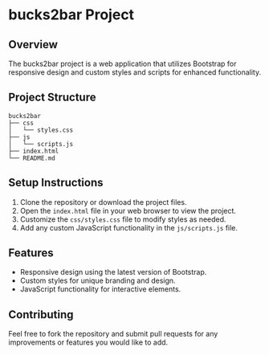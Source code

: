 # bucks2bar Project

## Overview
The bucks2bar project is a web application that utilizes Bootstrap for responsive design and custom styles and scripts for enhanced functionality.

## Project Structure
```
bucks2bar
├── css
│   └── styles.css
├── js
│   └── scripts.js
├── index.html
└── README.md
```

## Setup Instructions
1. Clone the repository or download the project files.
2. Open the `index.html` file in your web browser to view the project.
3. Customize the `css/styles.css` file to modify styles as needed.
4. Add any custom JavaScript functionality in the `js/scripts.js` file.

## Features
- Responsive design using the latest version of Bootstrap.
- Custom styles for unique branding and design.
- JavaScript functionality for interactive elements.

## Contributing
Feel free to fork the repository and submit pull requests for any improvements or features you would like to add.